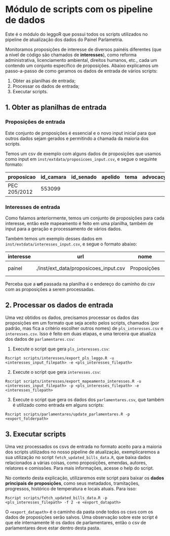 # Módulo de scripts com os pipeline de dados

Este é o módulo do leggoR que possui todos os scripts utilizados no pipeline de atualização dos dados do Painel Parlametria.

Monitoramos proposições de interesse de diversos painéis diferentes (que a nível de código são chamados de **interesses**), como reforma administrativa, licenciamento ambiental, direitos humanos, etc., cada um contendo um conjunto específico de proposições. Abaixo explicamos um passo-a-passo de como geramos os dados de entrada de vários scripts:

1. Obter as planilhas de entrada;
2. Processar os dados de entrada;
3. Executar scripts.

## 1. Obter as planilhas de entrada

### Proposições de entrada

Este conjunto de proposições é essencial e o novo input inicial para que outros dados sejam gerados e permitindo a chamada da maioria dos scripts.

Temos um csv de exemplo com alguns dados de proposições que usamos como input em `inst/extdata/proposicoes_input.csv`, e segue o seguinte formato:

proposicao | id_camara | id_senado | apelido | tema | advocacy_link | keywords | tipo_agenda | prioridade | explicacao_projeto
-- | -- | -- | -- | -- | -- | -- | -- | -- | --
PEC 205/2012 | 553099 |   |   |   |   |   |   |   |  


### Interesses de entrada

Como falamos anteriormente, temos um conjunto de proposições para cada interesse, então este mapeamento é feito em uma planilha, também de input para a geração e processamento de vários dados.

Também temos um exemplo desses dados em `inst/extdata/interesses_input.csv`, e segue o formato abaixo:

| interesse | url | nome | descricao |
| -- | -- | -- | -- |
| painel | ./inst/ext_data/proposicoes_input.csv | Proposições | Lista de proposições|


Perceba que a **url** passada na planilha é o endereço do caminho do csv com as proposições a serem processadas.

## 2. Processar os dados de entrada

Uma vez obtidos os dados, precisamos processar os dados das proposições em um formato que seja aceito pelos scripts, chamados (por padrão, mas fica a critério escolher outros nomes) de `pls_interesses.csv` e `interesses.csv`. Isso é feito em duas etapas, e uma terceira que atualiza dos dados de `parlamentares.csv`:

1. Execute o script que gera `pls_interesses.csv`:
```{r}
Rscript scripts/interesses/export_pls_leggo.R -u <interesses_input_filepath> -e <pls_interesses_filepath>
```

2. Execute o script que gera `interesses.csv`:
```{r}
Rscript scripts/interesses/export_mapeamento_interesses.R -u <interesses_input_filepath> -p <pls_interesses_filepath> -e <interesses_filepath>
```

3. Execute o script que gera os dados dos `parlamentares.csv`, que também é utilizado como entrada em alguns scripts:

```{r}
Rscript scripts/parlamentares/update_parlamentares.R -p <export_folderpath>
```

## 3. Executar scripts

Uma vez processados os csvs de entrada no formato aceito para a maioria dos scripts utilizados no nosso pipeline de atualização, exemplicaremos a sua utilização no script `fetch_updated_bills_data.R`, que baixa dados relacionados a várias coisas, como proposições, emendas, autores, relatores e comissões. Para mais informações, acesse o help do script.

No contexto desta explicação, utilizaremos este script para baixar os **dados principais de proposições**, como seus metadados, tramitações, progressos, histórico de temperatura e locais atuais. Para isso:

```{r}
Rscript scripts/fetch_updated_bills_data.R -p <pls_interesses_filepath> -f 2 -e <export_datapath>  
```
O `<export_datapath>` é o caminho da pasta onde todos os csvs com os dados de proposições serão salvos. Uma observação sobre este script é que ele internamente lê os dados de parlamentares, então o csv de parlamentares deve estar dentro desta pasta.